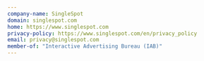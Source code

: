 ```yaml
---
company-name: SingleSpot
domain: singlespot.com
home: https://www.singlespot.com
privacy-policy: https://www.singlespot.com/en/privacy_policy
email: privacy@singlespot.com
member-of: "Interactive Advertising Bureau (IAB)"
---
```





